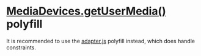 # [MediaDevices.getUserMedia()](https://developer.mozilla.org/en-US/docs/Web/API/MediaDevices/getUserMedia) polyfill

It is recommended to use the [adapter.js](https://github.com/webrtc/adapter) polyfill instead, which does handle constraints.
